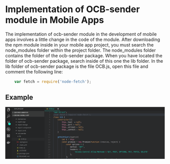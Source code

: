 # Implementation of OCB-sender module in Mobile Apps

The implementation of ocb-sender module in the development of mobile apps involves a little change in the code of the module. After downloading the npm module inside in your mobile app project, you must search the node_modules folder within the project folder. The node_modules folder contains the folder of the ocb-sender package. When you have located the folder of ocb-sender package, search inside of this one the lib folder. In the lib folder of ocb-sender package is the file OCB.js, open this file and comment the following line:
```js
    var fetch = require('node-fetch');
```
## Example
![OCB-sender usage in Mobile Apps](../../images/ocb-senderUsageMA.png)












